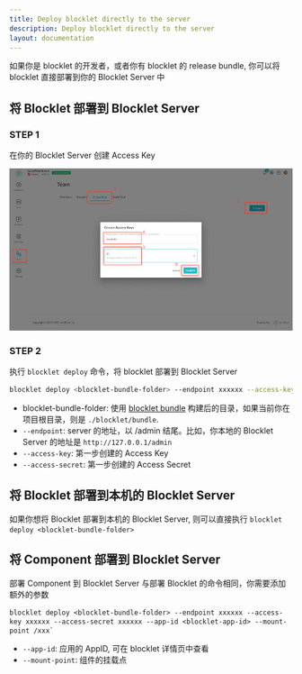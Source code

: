```yaml
---
title: Deploy blocklet directly to the server
description: Deploy blocklet directly to the server
layout: documentation
---
```


如果你是 blocklet 的开发者，或者你有 blocklet 的 release bundle, 你可以将 blocklet 直接部署到你的 Blocklet Server 中

## 将 Blocklet 部署到 Blocklet Server

### STEP 1

在你的 Blocklet Server 创建 Access Key

![](./access-key.png)

### STEP 2

执行 `blocklet deploy` 命令，将 blocklet 部署到 Blocklet Server

```bash
blocklet deploy <blocklet-bundle-folder> --endpoint xxxxxx --access-key xxxxxx --access-secret xxxxxx
```

- blocklet-bundle-folder: 使用 [blocklet bundle](/guide/bundle) 构建后的目录，如果当前你在项目根目录，则是 `./blocklet/bundle`.
- `--endpoint`: server 的地址，以 /admin 结尾。比如，你本地的 Blocklet Server 的地址是 `http://127.0.0.1/admin`
- `--access-key`: 第一步创建的 Access Key
- `--access-secret`: 第一步创建的 Access Secret

## 将 Blocklet 部署到本机的 Blocklet Server

如果你想将 Blocklet 部署到本机的 Blocklet Server, 则可以直接执行 `blocklet deploy <blocklet-bundle-folder>`

## 将 Component 部署到 Blocklet Server

部署 Component 到 Blocklet Server 与部署 Blocklet 的命令相同，你需要添加额外的参数

```
blocklet deploy <blocklet-bundle-folder> --endpoint xxxxxx --access-key xxxxxx --access-secret xxxxxx --app-id <blocklet-app-id> --mount-point /xxx`
```

- `--app-id`: 应用的 AppID, 可在 blocklet 详情页中查看
- `--mount-point`: 组件的挂载点
